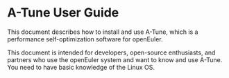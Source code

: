 # A-Tune User Guide

This document describes how to install and use A-Tune, which is a performance self-optimization software for openEuler.

This document is intended for developers, open-source enthusiasts, and partners who use the openEuler system and want to know and use A-Tune. You need to have basic knowledge of the Linux OS.